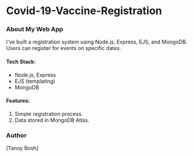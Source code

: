 # Covid-19-Vaccine-Registration
### About My Web App

 I've built a registration system using Node.js, Express, EJS, and MongoDB. Users can register for events on specific dates.

#### Tech Stack:

- Node.js, Express
- EJS (templating)
- MongoDB

#### Features:

1. Simple registration process.
2. Data stored in MongoDB Atlas.

### Author
[Tanoy Bosh]
